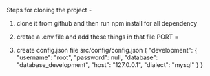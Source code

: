 Steps for cloning the project - 

1. clone it from github and then run npm install for all dependency
2. cretae a .env file and add these things in that file
 PORT = <port on which you want to run process>

3. create config.json file src/config/config.json 
{
  "development": {
    "username": "root",
    "password": null,
    "database": "database_development",
    "host": "127.0.0.1",
    "dialect": "mysql"
  }
}